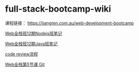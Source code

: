 # full-stack-bootcamp-wiki
课程链接： https://jiangren.com.au/web-development-bootcamp

[Web全栈班12期Nodejs班笔记](匠人web全栈12期N笔记.md)

[Web全栈班12期Java班笔记](JR_Web_FullStack12_Java_Note.md)

[code review流程](code%20review流程.md)

[Web全栈第5节课 Git](Class-05%20Git.md)  
